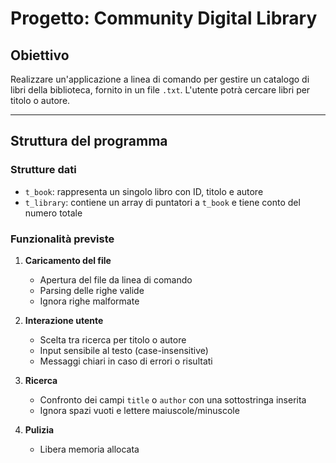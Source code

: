 # Progetto: Community Digital Library

## Obiettivo

Realizzare un'applicazione a linea di comando per gestire un catalogo di libri della biblioteca, fornito in un file `.txt`. L'utente potrà cercare libri per titolo o autore.

---

## Struttura del programma

### Strutture dati

- `t_book`: rappresenta un singolo libro con ID, titolo e autore
- `t_library`: contiene un array di puntatori a `t_book` e tiene conto del numero totale

### Funzionalità previste

1. **Caricamento del file**
	- Apertura del file da linea di comando
	- Parsing delle righe valide
	- Ignora righe malformate

2. **Interazione utente**
	- Scelta tra ricerca per titolo o autore
	- Input sensibile al testo (case-insensitive)
	- Messaggi chiari in caso di errori o risultati

3. **Ricerca**
	- Confronto dei campi `title` o `author` con una sottostringa inserita
	- Ignora spazi vuoti e lettere maiuscole/minuscole

4. **Pulizia**
	- Libera memoria allocata